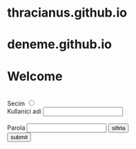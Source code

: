 # thracianus.github.io
# deneme.github.io
<html>
    <title>
        Selamlar
    </title>

<body>
    <h1>Welcome</h1>
    <br>
    Secim
<input type="radio">
<br>
<form>
<label for="name">Kullanici adi</label>
<input type="text" id="name" name="name">
<br><br>
<label for="parola">Parola</label>
<input type="text"id="pass" name="parola">
<button type="reset">sifirla</button>
<br>
<input type="submit" value="submit"/>


</form>
</body>




</html>
